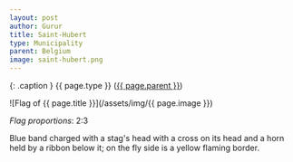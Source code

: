 ```yaml
---
layout: post
author: Gurur
title: Saint-Hubert
type: Municipality
parent: Belgium
image: saint-hubert.png
---
```

{: .caption }
{{ page.type }} ([{{ page.parent }}](/2019/03/14/belgium.html))

![Flag of {{ page.title }}](/assets/img/{{ page.image }})

*Flag proportions*: 2:3

Blue band charged with a stag's head with a cross on its head and a horn held by a ribbon below it; on the fly side is a yellow flaming border.